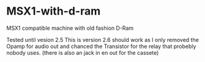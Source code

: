 # MSX1-with-d-ram
MSX1 compatible machine with old fashion D-Ram

Tested until vesion 2.5 
This is version 2.6 should work as I only removed the Opamp for audio out and chanced the Transistor for the relay that
probebly nobody uses. (there is also an jack in en out for the cassete)

